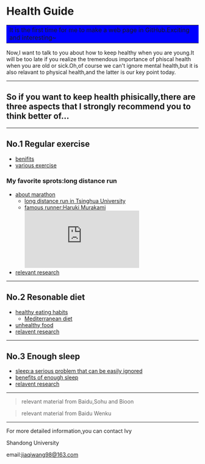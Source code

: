 # Health Guide

<table><tr><td bgcolor=blue>It is the first time for me to make a web page in GitHub.Exciting and interesting~</td></tr></table>

Now,I want to talk to you about how to keep healthy when you are young.It will be too late if you realize the tremendous importance of phiscal health when you are old or sick.Oh,of course we can't ignore mental health,but it is also relavant to physical health,and the latter is our key point today.
***
## So if you want to keep health phisically,there are three aspects that I strongly recommend you to think better of...
***
## No.1 Regular exercise
* [benifits](https://wenku.baidu.com/view/0c0a4a7ab5daa58da0116c175f0e7cd18425182f.html?from=search)
* [various exercise](https://baike.so.com/doc/5327389-5562561.html#5327389-5562561-3)
### My favorite sprots:long distance run
* [about marathon](https://baike.baidu.com/item/%E9%A9%AC%E6%8B%89%E6%9D%BE/18579)
  * [long distance run in Tsinghua University](http://news.tsinghua.edu.cn/publish/thunews/9650/2019/20190708131638661555368/20190708131638661555368_.html)
  * [famous runner:Haruki Murakami](https://baike.baidu.com/item/%E6%9D%91%E4%B8%8A%E6%98%A5%E6%A0%91/1070)
  ![村上春树在跑步](http://z.hangzhou.com.cn/ezgc/2014/mls/content/2014-11/05/content_5513812.htm)
* [relevant research](http://news.bioon.com/article/6738987.html)
***
## No.2 Resonable diet
* [healthy eating habits](https://baike.baidu.com/item/%E5%81%A5%E5%BA%B7%E9%A5%AE%E9%A3%9F%E4%B9%A0%E6%83%AF/2314752?fr=aladdin)
  * [Mediterranean diet](https://baike.baidu.com/item/%E5%9C%B0%E4%B8%AD%E6%B5%B7%E5%BC%8F%E9%A5%AE%E9%A3%9F/1839381?fr=aladdin)
* [unhealthy food](https://baike.baidu.com/item/%E5%8D%81%E5%A4%A7%E5%9E%83%E5%9C%BE%E9%A3%9F%E7%89%A9/7314558?fromtitle=%E5%8D%81%E5%A4%A7%E5%9E%83%E5%9C%BE%E9%A3%9F%E5%93%81&fromid=4158748&fr=aladdin)
* [relavent research](http://news.bioon.com/article/6742094.html)
***
## No.3 Enough sleep
* [sleep:a serious problem that can be easily ignored](https://baijiahao.baidu.com/s?id=1639376100562789943&wfr=spider&for=pc)
* [benefits of enough sleep](https://www.sohu.com/a/202576109_771379)
* [relavent research](http://news.bioon.com/article/6739029.html)
***
>relevant material from Baidu,Sohu and Bioon  

>relevant material from Baidu Wenku

***
For more detailed information,you can contact Ivy

Shandong University

email:jiaqiwang98@163.com
